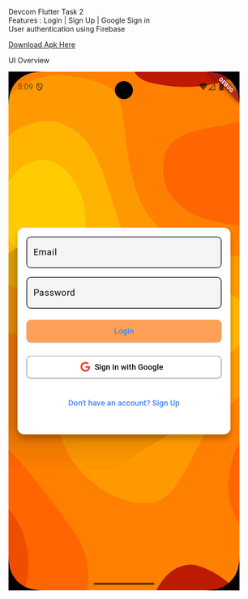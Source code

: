 Devcom Flutter Task 2  
Features : Login | Sign Up | Google Sign in  
User authentication using Firebase  
  
[Download Apk Here](https://drive.google.com/file/d/1VbSae500icolkPONSIMYhG2qOZQeEjPw/view?usp=sharing)

UI Overview  

![Login Page](./Screenshot_1741088356.png)

